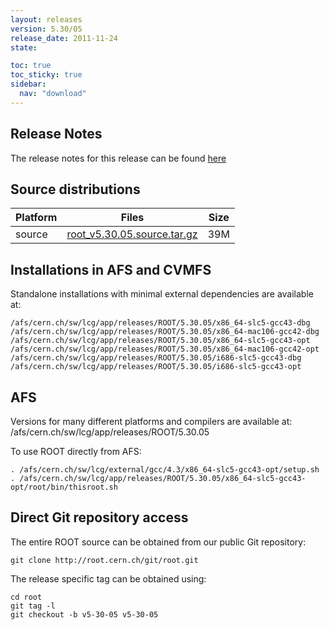 ```yaml
---
layout: releases
version: 5.30/05
release_date: 2011-11-24
state:

toc: true
toc_sticky: true
sidebar:
  nav: "download"
---
```



## Release Notes
The release notes for this release can be found [here](https://root.cern.ch/root/html530/notes/release-notes.html#patch-releases)

## Source distributions

| Platform       | Files | Size |
|-----------|-------|-----|
| source | [root_v5.30.05.source.tar.gz](https://root.cern.ch/download/root_v5.30.05.source.tar.gz) |  39M |




## Installations in AFS and CVMFS
Standalone installations with minimal external dependencies are available at:
~~~
/afs/cern.ch/sw/lcg/app/releases/ROOT/5.30.05/x86_64-slc5-gcc43-dbg
/afs/cern.ch/sw/lcg/app/releases/ROOT/5.30.05/x86_64-mac106-gcc42-dbg
/afs/cern.ch/sw/lcg/app/releases/ROOT/5.30.05/x86_64-slc5-gcc43-opt
/afs/cern.ch/sw/lcg/app/releases/ROOT/5.30.05/x86_64-mac106-gcc42-opt
/afs/cern.ch/sw/lcg/app/releases/ROOT/5.30.05/i686-slc5-gcc43-dbg
/afs/cern.ch/sw/lcg/app/releases/ROOT/5.30.05/i686-slc5-gcc43-opt
~~~

## AFS
Versions for many different platforms and compilers are available at:
/afs/cern.ch/sw/lcg/app/releases/ROOT/5.30.05

To use ROOT directly from AFS:
~~~
. /afs/cern.ch/sw/lcg/external/gcc/4.3/x86_64-slc5-gcc43-opt/setup.sh
. /afs/cern.ch/sw/lcg/app/releases/ROOT/5.30.05/x86_64-slc5-gcc43-opt/root/bin/thisroot.sh
~~~

## Direct Git repository access
The entire ROOT source can be obtained from our public Git repository:

~~~
git clone http://root.cern.ch/git/root.git
~~~
The release specific tag can be obtained using:
~~~
cd root
git tag -l
git checkout -b v5-30-05 v5-30-05
~~~
